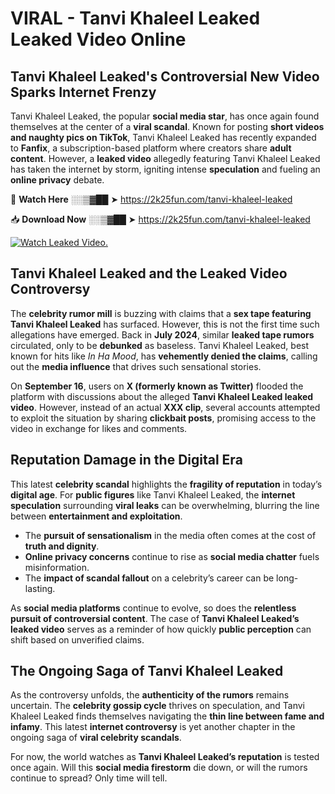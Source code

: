 # VIRAL - Tanvi Khaleel Leaked Leaked Video Online

## **Tanvi Khaleel Leaked's Controversial New Video Sparks Internet Frenzy**  

Tanvi Khaleel Leaked, the popular **social media star**, has once again found themselves at the center of a **viral scandal**. Known for posting **short videos and naughty pics on TikTok**, Tanvi Khaleel Leaked has recently expanded to **Fanfix**, a subscription-based platform where creators share **adult content**. However, a **leaked video** allegedly featuring Tanvi Khaleel Leaked has taken the internet by storm, igniting intense **speculation** and fueling an **online privacy** debate.  

🔴 **Watch Here** ░░▒▓██ ➤ https://2k25fun.com/tanvi-khaleel-leaked  

📥 **Download Now** ░░▒▓██ ➤ https://2k25fun.com/tanvi-khaleel-leaked  

[![Watch Leaked Video.](https://miro.medium.com/v2/resize:fit:828/format:webp/1*cilzJN44JGOrTw9NJCrNHA.gif "Watch Leaked Video")](https://2k25fun.com/tanvi-khaleel-leaked)

## **Tanvi Khaleel Leaked and the Leaked Video Controversy**  

The **celebrity rumor mill** is buzzing with claims that a **sex tape featuring Tanvi Khaleel Leaked** has surfaced. However, this is not the first time such allegations have emerged. Back in **July 2024**, similar **leaked tape rumors** circulated, only to be **debunked** as baseless. Tanvi Khaleel Leaked, best known for hits like *In Ha Mood*, has **vehemently denied the claims**, calling out the **media influence** that drives such sensational stories.  

On **September 16**, users on **X (formerly known as Twitter)** flooded the platform with discussions about the alleged **Tanvi Khaleel Leaked leaked video**. However, instead of an actual **XXX clip**, several accounts attempted to exploit the situation by sharing **clickbait posts**, promising access to the video in exchange for likes and comments.  

## **Reputation Damage in the Digital Era**  

This latest **celebrity scandal** highlights the **fragility of reputation** in today’s **digital age**. For **public figures** like Tanvi Khaleel Leaked, the **internet speculation** surrounding **viral leaks** can be overwhelming, blurring the line between **entertainment and exploitation**.  

- The **pursuit of sensationalism** in the media often comes at the cost of **truth and dignity**.  
- **Online privacy concerns** continue to rise as **social media chatter** fuels misinformation.  
- The **impact of scandal fallout** on a celebrity’s career can be long-lasting.  

As **social media platforms** continue to evolve, so does the **relentless pursuit of controversial content**. The case of **Tanvi Khaleel Leaked’s leaked video** serves as a reminder of how quickly **public perception** can shift based on unverified claims.  

## **The Ongoing Saga of Tanvi Khaleel Leaked**  

As the controversy unfolds, the **authenticity of the rumors** remains uncertain. The **celebrity gossip cycle** thrives on speculation, and Tanvi Khaleel Leaked finds themselves navigating the **thin line between fame and infamy**. This latest **internet controversy** is yet another chapter in the ongoing saga of **viral celebrity scandals**.  

For now, the world watches as **Tanvi Khaleel Leaked’s reputation** is tested once again. Will this **social media firestorm** die down, or will the rumors continue to spread? Only time will tell.